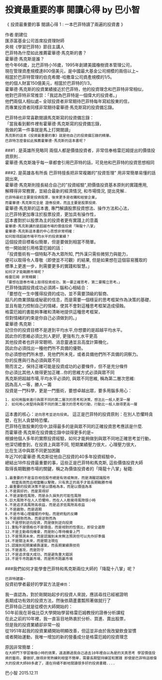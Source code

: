 # 投資最重要的事 閱讀心得 by 巴小智

《 投資最重要的事 閱讀心得 1 : 一本巴菲特讀了兩遍的投資書  》

作者:劉建位<br>
匯添富基金公司首席投資理財師<br>
央視《學習巴菲特》節目主講人<br>
巴菲特為什麼如此推薦霍華德·馬克斯的書？<br>
霍華德·馬克斯是誰？<br>
他今年66歲，比巴菲特小16歲，1995年創建美國橡樹資本管理公司，<br>
現在管理資產規模達800億美元，是中國最大基金公司規模的兩倍以上~<br>
相當於巴菲特管理的伯克希爾-哈撒韋公司資產規模的1/5。<br>
他的個人財富150億美元，相當於巴菲特的1/3。<br>
霍華德·馬克斯的投資業績接近於巴菲特，他的投資理念和巴菲特非常相似，<br>
他對巴菲特非常推崇：「我認為巴菲特是一個偉大的投資者。」<br>
他們兩個人相似處~ 全球投資者非常期待巴菲特每年寫給股東的信，<br>
而專業投資者同樣非常期待霍華德·馬克斯寫的投資備忘錄。<br>


巴菲特也非常喜歡閱讀馬克斯寫的投資備忘錄：<br>
「當我看到郵件裡有霍華德·馬克斯寫的投資備忘錄，<br>
我做的第一件事就是馬上打開閱讀」<br>
`馬克斯的這本《投資最重要的事》就是他自己的投資備忘錄的精華。`<br>
`巴菲特怎麼會如此推薦霍華德·馬克斯的這本書呢？`<br>

###1 . 是英雄所見略同
兩個人都是價值投資者，非常信奉格雷厄姆提出的價值投資原則..<br>
霍華德·馬克斯幾乎每一章都會引用巴菲特的話，可見他和巴菲特的投資思想相同<br>


###2. 是英雄各有所長
巴菲特擅長把非常複雜的"投資哲理" 用非常簡單易懂的話說出來,<br>
霍華德·馬克斯則擅長結合自己的"投資經驗",把價值投資基本原則的實踐應用,<br>
解釋得非常務實，並結合最新的經濟情況, 和市場情況, 提出見解..<br>
`巴菲特最初主要是投資股票，後來更多是收購和經營企業`，<br>
`而霍華德·馬克斯完全是 證券投資，而且主要是股票投資`.<br>
霍華德·馬克斯的這本書, 專門解讀股票投資想法、操作方法和心法，<br>
比巴菲特更加專注於股票投資，更加具有操作性，<br>
這本書對於以股票為主的投資者更有實踐上的意義<br>
`霍華德·馬克斯講的是超越市場的價值投資「降龍十八掌」`<br>
`霍華德·馬克斯這本書的中心思想非常明確：`<br>
`如何取得超越市場平均水平的投資業績？`<br>
這個投資目標看似簡單，但是要做到相當不簡單。<br>
他一開始就引用格雷厄姆的話：<br>
「投資藝術有一個特點不為大眾所知, 門外漢只需些微努力與能力，<br>
便可以取得令人尊敬（即使並不可觀）的結果, 但是如果想在這個容易獲取的<br>
標準上更進一步，則需要更多的實踐和智慧。」<br>
`如何才才能戰勝市場呢？`<br>
`格雷厄姆 非常精闢：`<br>
`「要想在證券市場上取得投資成功，第一要正確思考，第二要獨立思考。」`<br>
巴菲特強調投資成功必須將~ 腦和心相結合：<br>
「要想在一生中獲得投資的成功，並不需要頂級的智商、<br>
超凡的商業頭腦或秘密的信息，而是需要一個穩妥的思考框架作為決策的基礎，<br>
並且有能力控制自己的情緒，使其不會對這種思考框架造成侵蝕。<br>
格雷厄姆的書能夠準確和清晰地提供這種思考框架，<br>
但對情緒的約束是你自己必須做到的。」<br>
霍華德·馬克斯：<br>
記住你的投資目標不是達到平均水平,你想要的是超越平均水平。<br>
因此你的思維必須比別人更好, 更強有力,水平更高<br>
其他投資者也許非常聰明、消息靈通並且高度計算機化，<br>
因此你必須找出一種他們所不具備的優勢。<br>
你必須想他們所未想，見他們所未見，或者具備他們所不具備的洞察力。<br>
你的反應與行為必須與眾不同<br>
簡而言之，保持正確可能是投資成功的必要條件，但不是充分條件<br>
你必須比其他人做得更加正確…你的思維方式必須與眾不同<br>
馬克斯把超越市場,平均水平必須的, 與眾不同思維, 稱為第二層次思維:<br>
因為高人一等，勝人一籌<br>
投資是一門科學，更是一門藝術，要想卓越出眾，要多用腦多用心：<br>


```sh
1. 如何用腦來進行與眾不同的第二層次的思考和決策，想法比一般人更深一層
2. 如何用心來堅持與眾不同的第二層次的思考和行動，行動比一般人做得更高一層
```

這本書的核心：`逆向思考並逆向投資`。
這正是巴菲特的投資原則：在別人恐懼時貪婪，在別人貪婪時恐懼。<br>
巴菲特在致股東的信中,談得最多的是與眾不同的正確投資思考應該是什麼.<br>
而霍華德·馬克斯在投資備忘錄中談得更多的是~<br>
根據他個人多年的實際投資經驗，如何才能夠做到與眾不同地正確思考並行動，<br>
他深切體會到，在投資上與眾不同, 短期業績壓力很大，心理壓力很大，<br>
比在生活中與眾不同更加困難<br>
年近70的霍華德·馬克斯從他自己投資的40多年投資經驗中，<br>
總結出18件投資最重要的事，這些正是巴菲特和馬克斯, 這些價值投資大師<br>
取得長期戰勝市場的關鍵，稱之為價值投資者的「降龍十八掌」秘籍:<br>

```sh
1.最重要的不是盲目相信股市總是有效或無效，而是清醒認識股市
   相當高效而且相當難以擊敗，只有真正的高手才能長期戰勝市場
2.最重要的投資決策不是以價格為本，而是以價值為本
3.不是買好的，而是買得好
4.不是波動性風險，而是永久損失的可能性風險
5.巨大風險不在人人恐懼時，而在人人都覺得風險很小時
6.不是追求高風險高收益，而是追求低風險高收益
7.不是趨勢，而是週期
8.不是市場心理鐘擺的中點，而是終點的反轉
9.不是順勢而為，而是逆勢而為
10.不是想到逆向投資，而是做到逆向投資
11.重點不是價格也不是價值，而是相對的性價比，即安全邊際
12.不是主動尋找機會，而是耐心等待機會上門
13.不是預測未來，而是認識到未來無法預測但可以先作好準備
14.不是關注未來，而是關注現在
15.認識到短期業績靠運氣，而長期業績靠技術
16.不是進攻，而是防守
17.不是追求偉大成功，而是避免重大錯誤
18.不是牛市跑贏市場，而是熊市跑贏市場
```

###我們如何才能學會巴菲特和馬克斯兩位大師的「降龍十八掌」呢？

`巴菲特建議~` <br>
投資初學者最好的學習方法是`模仿`：

我一直認為，對於剛開始起步的投資人來說，應該尋找已經被證明<br>
長期成功有效的投資方法，然後依葫蘆畫瓢照著做就行了<br>
巴菲特自己就是從模仿大師開始的：<br>
50年前我在哥倫比亞大學開始學習格雷厄姆教授的證券分析課程<br>
在此之前的10年裡，我一直盲目地熱衷於分析、買進、賣出股票，<br>
但是我的投資業績卻非常一般<br>
從1951年起我的投資業績開始明顯改善，但這並非由於我改變飲食習慣<br>
或者開始運動，我唯一增加的新的營養成分是格雷厄姆的投資理念<br>

原因非常簡單：<br>
`
在大師門下學習幾個小時的效果，遠遠勝過我自己過去10年裡自以為是的天真思考
學習價值投資的藝術，要做好,做得非常熟練則相當不簡單，需要長期堅持練習和實踐
即使是巴菲特這樣偉大的投資大師80多歲了，還在持續不斷地閱讀很多好的投資書籍....
`

巴小智     2015.12.11